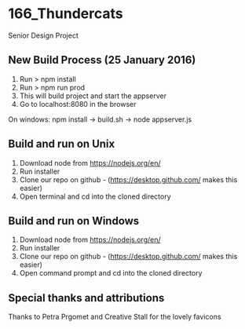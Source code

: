 # 166_Thundercats
Senior Design Project


## New Build Process (25 January 2016)
1. Run > npm install
2. Run > npm run prod
3. This will build project and start the appserver
4. Go to localhost:8080 in the browser

On windows: npm install -> build.sh -> node appserver.js

## Build and run on Unix

1. Download node from https://nodejs.org/en/
2. Run installer
3. Clone our repo on github - (https://desktop.github.com/ makes this easier)
4. Open terminal and cd into the cloned directory

## Build and run on Windows

1. Download node from https://nodejs.org/en/
2. Run installer
3. Clone our repo on github - (https://desktop.github.com/ makes this easier)
4. Open command prompt and cd into the cloned directory


## Special thanks and attributions
Thanks to Petra Prgomet and Creative Stall for the lovely favicons
